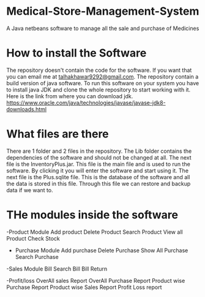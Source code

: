 # Medical-Store-Management-System
A Java netbeans software to manage all the sale and purchase of Medicines

# How to install the Software
The repository doesn't contain the code for the software. If you want that you can email me at talhakhawar9292@gmail.com.
The repository contain a build version of java software. To run this software on your system you have to install java JDK and clone the whole repository to start working with it.
Here is the link from where you can download jdk. 
https://www.oracle.com/java/technologies/javase/javase-jdk8-downloads.html

# What files are there
There are 1 folder and 2 files in the repository. The Lib folder contains the dependencies of the software and should not be changed at all.
The next file is the InventoryPlus.jar. This file is the main file and is used to run the software. By clicking it you will enter the software and start using it.
The next file is the Plus.sqlite file. This is the database of the software and all the data is stored in this file. Through this file we can restore and backup data if we want to.


# THe modules inside the software
-Product Module
  Add product
  Delete Product
  Search Product
  View all Product
  Check Stock
  
  
- Purchase Module
  Add purchase
  Delete Purchase
  Show All Purchase
  Search Purchase
  
-Sales Module
  Bill
  Search Bill
  Bill Return
  
-Profit/loss
  OverAll sales Report
  OverAll Purchase Report
  Product wise Purchase Report
  Product wise Sales Report
  Profit Loss report
